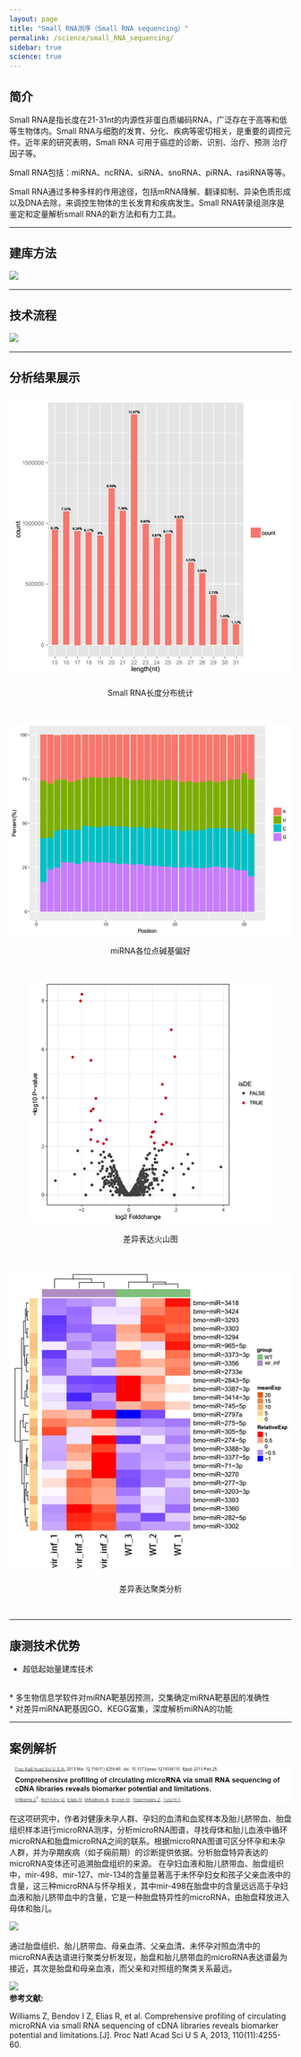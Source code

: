 ```yaml
---
layout: page
title: "Small RNA测序（Small RNA sequencing）"
permalink: /science/small_RNA_sequencing/
sidebar: true
science: true
---
```


## 简介

Small RNA是指长度在21-31nt的内源性非蛋白质编码RNA，广泛存在于高等和低等生物体内。Small RNA与细胞的发育、分化、疾病等密切相关，是重要的调控元件。近年来的研究表明，Small RNA 可用于癌症的诊断、识别、治疗、预测 治疗因子等。

Small RNA包括：miRNA、ncRNA、siRNA、snoRNA、piRNA、rasiRNA等等。

Small RNA通过多种多样的作用途径，包括mRNA降解、翻译抑制、异染色质形成以及DNA去除，来调控生物体的生长发育和疾病发生。Small RNA转录组测序是鉴定和定量解析small RNA的新方法和有力工具。

---

## 建库方法

<img  class="fig30" src="/image/small_RNA_sequencing/new建库原理图-smallrna测序.jpg">

---

## 技术流程

<img class="fig60" src="/image/small_RNA_sequencing/workflow.png">


---


## 分析结果展示

<p style="text-align: center; "><img class="fig50" src="/image/small_RNA_sequencing/Small RNA长度分布统计.png">
<p style="text-align: center; ">Small RNA长度分布统计</p>
<br />

<p style="text-align: center; "><img class="fig40" src="/image/small_RNA_sequencing/miRNA各位点碱基偏好.png">
<p style="text-align: center; ">miRNA各位点碱基偏好</p>
<br />

<p style="text-align: center; "><img class="fig40" src="/image/small_RNA_sequencing/差异表达火山图.png">
<p style="text-align: center; ">差异表达火山图</p>
<br />

<p style="text-align: center; "><img class="fig40" src="/image/small_RNA_sequencing/差异表达聚类分析.png">
<p style="text-align: center; ">差异表达聚类分析</p>
<br />

---


## 康测技术优势

* 超低起始量建库技术
<br />
* 多生物信息学软件对miRNA靶基因预测，交集确定miRNA靶基因的准确性
<br />
* 对差异miRNA靶基因GO、KEGG富集，深度解析miRNA的功能
<br />

---


## 案例解析

<img src="/image/small_RNA_sequencing/small-seq-3.png">

在这项研究中，作者对健康未孕人群、孕妇的血清和血浆样本及胎儿脐带血、胎盘组织样本进行microRNA测序，分析microRNA图谱，寻找母体和胎儿血液中循环microRNA和胎盘microRNA之间的联系。根据microRNA图谱可区分怀孕和未孕人群，并为孕期疾病（如子痫前期）的诊断提供依据。分析胎盘特异表达的microRNA变体还可追溯胎盘组织的来源。
在孕妇血液和胎儿脐带血、胎盘组织中，mir-498、mir-127、mir-134的含量显著高于未怀孕妇女和孩子父亲血液中的含量，这三种microRNA与怀孕相关，其中mir-498在胎盘中的含量远远高于孕妇血液和胎儿脐带血中的含量，它是一种胎盘特异性的microRNA，由胎盘释放进入母体和胎儿。

<img src="/image/small_RNA_sequencing/small-seq-4.png">

通过胎盘组织、胎儿脐带血、母亲血清、父亲血清、未怀孕对照血清中的microRNA表达谱进行聚类分析发现，胎盘和胎儿脐带血的microRNA表达谱最为接近，其次是胎盘和母亲血液，而父亲和对照组的聚类关系最远。

<img class="fig30" src="/image/small_RNA_sequencing/small-seq-5.png">

<div><strong>参考文献:</strong><div>

Williams Z, Bendov I Z, Elias R, et al. Comprehensive profiling of circulating microRNA via small RNA sequencing of cDNA libraries reveals biomarker potential and limitations.[J]. Proc Natl Acad Sci U S A, 2013, 110(11):4255-60.
